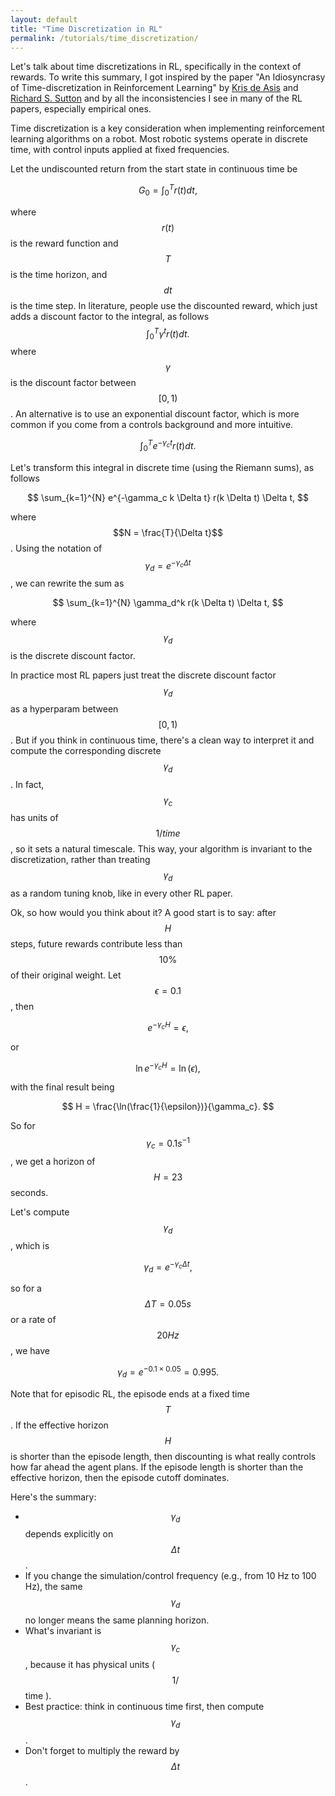```yaml
---
layout: default
title: "Time Discretization in RL"
permalink: /tutorials/time_discretization/
---
```


Let's talk about time discretizations in RL, specifically in the context of rewards. To write this summary, I got inspired by the paper "An Idiosyncrasy of Time-discretization in Reinforcement Learning" by [Kris de Asis](https://kris.pengy.ca) and [Richard S. Sutton](http://incompleteideas.net) and by all the inconsistencies I see in many of the RL papers, especially empirical ones.


Time discretization is a key consideration when implementing reinforcement learning algorithms on a robot. Most robotic systems operate in discrete time, with control inputs applied at fixed frequencies. 

Let the undiscounted return from the start state in continuous time be

$$
G_0 = \int_0^T r(t) dt,
$$

where $$r(t)$$ is the reward function and $$T$$ is the time horizon, and $$dt$$ is the time step.
In literature, people use the discounted reward, which just adds a discount factor to the integral, as follows
$$
\int_0^T \gamma^t r(t) dt.
$$
where $$\gamma$$ is the discount factor between $$[0, 1)$$.
An alternative is to use an exponential discount factor, which is more common if you come from a controls background and more intuitive.

$$
\int_0^T e^{-\gamma_c t} r(t) dt.
$$


Let's transform this integral in discrete time (using the Riemann sums), as follows

$$
\sum_{k=1}^{N} e^{-\gamma_c k \Delta t} r(k \Delta t) \Delta t,
$$

where $$N = \frac{T}{\Delta t}$$.
Using the notation of $$\gamma_d = e^{-\gamma_c \Delta t}$$, we can rewrite the sum as

$$
\sum_{k=1}^{N} \gamma_d^k r(k \Delta t) \Delta t,
$$

where $$\gamma_d$$ is the discrete discount factor.

In practice most RL papers just treat the discrete discount factor $$\gamma_d$$ as a hyperparam between $$[0, 1)$$. But if you think in continuous time, there's a clean way to interpret it and compute the corresponding discrete $$\gamma_d$$. In fact, $$\gamma_c$$ has units of $$1/time$$, so it sets a natural timescale. 
This way, your algorithm is invariant to the discretization, rather than treating $$\gamma_d$$ as a random tuning knob, like in every other RL paper.

Ok, so how would you think about it? A good start is to say: after $$H$$ steps, future rewards contribute less than $$10\%$$ of their original weight. Let $$\epsilon=0.1$$, then

$$
e^{-\gamma_c H} = \epsilon,
$$

or

$$
\ln e^{-\gamma_c H} = \ln(\epsilon),
$$

with the final result being

$$
H = \frac{\ln(\frac{1}{\epsilon})}{\gamma_c}.
$$

So for $$\gamma_c = 0.1 s^{-1}$$, we get a horizon of $$H = 23$$ seconds.

Let's compute $$\gamma_d$$, which is

$$
\gamma_d = e^{-\gamma_c \Delta t},
$$

so for a $$\Delta T=0.05 s$$ or a rate of $$20 Hz$$, we have

$$
\gamma_d = e^{-0.1 \times 0.05} = 0.995.
$$

Note that for episodic RL, the episode ends at a fixed time $$T$$. If the effective horizon $$H$$ is shorter than the episode length, then discounting is what really controls how far ahead the agent plans. If the episode length is shorter than the effective horizon, then the episode cutoff dominates.

Here's the summary:

- $$\gamma_d$$ depends explicitly on $$\Delta t$$. 
- If you change the simulation/control frequency (e.g., from 10 Hz to 100 Hz), the same $$\gamma_d$$ no longer means the same planning horizon.
- What's invariant is $$\gamma_c$$, because it has physical units ( $$1 /$$ time ).
- Best practice: think in continuous time first, then compute $$\gamma_d$$.
- Don't forget to multiply the reward by $$\Delta t$$.

